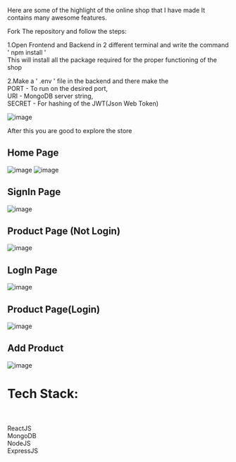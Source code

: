Here are some of the highlight of the online shop that I have made 
It contains many awesome features.

Fork The repository and follow the steps:

1.Open Frontend and Backend in 2 different terminal and write the command <br>
     <t>' npm install '<br>
  This will install all the package required for the proper functioning of the shop


2.Make a ' .env ' file in the backend and there make the </br>
      <t>PORT - To run on the desired port,</br>
      <t>URI - MongoDB server string,</br>
      <t>SECRET - For hashing of the JWT(Json Web Token) 

![image](https://github.com/CHESTERKING4204/Online_Shop/assets/114911683/a62650fe-3459-4350-bf7c-6577db2d98d6)

After this you are good to explore the store

<h2><strong>Home Page</strong></h2>

![image](https://github.com/CHESTERKING4204/Online_Shop/assets/114911683/05e5d407-11e0-4554-8cdb-4e58f630c94a)
![image](https://github.com/CHESTERKING4204/Online_Shop/assets/114911683/803d6d7a-4951-4125-b853-650eb652ab57)

<h2><strong>SignIn Page</strong></h2>

![image](https://github.com/CHESTERKING4204/Online_Shop/assets/114911683/a64a266e-2e39-47c0-bba8-1516fb738b46)

<h2><strong>Product Page (Not Login)</strong></h2>

![image](https://github.com/CHESTERKING4204/Online_Shop/assets/114911683/07109c38-c8f6-419e-b218-a9a0e6b604fc)


<h2><strong>LogIn Page</strong></h2>

![image](https://github.com/CHESTERKING4204/Online_Shop/assets/114911683/e985da97-ff36-46a2-80fb-1104fff07a96)


<h2><strong>Product Page(Login)</strong></h2>

![image](https://github.com/CHESTERKING4204/Online_Shop/assets/114911683/a0f0793c-3a76-4f4b-bb73-f10649319496)

<h2><strong>Add Product</strong></h2>

![image](https://github.com/CHESTERKING4204/Online_Shop/assets/114911683/548f2443-75e0-4711-824f-bd5aec403805)


<h1>Tech Stack:</h1><br><br>
            <bold>ReactJS</bold><br>
            <bold>MongoDB</bold><br>
            <bold>NodeJS</bold><br>
            <bold>ExpressJS</bold>
